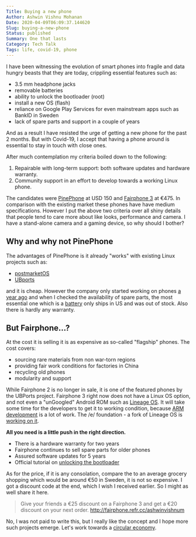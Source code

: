 ```yaml
---
Title: Buying a new phone
Author: Ashwin Vishnu Mohanan
Date: 2020-04-09T06:09:37.144620
Slug: buying-a-new-phone
Status: published
Summary: One that lasts
Category: Tech Talk
Tags: life, covid-19, phone
---
```


I have been witnessing the evolution of smart phones into fragile and data
hungry beasts that they are today, crippling essential features such as:

- 3.5 mm headphone jacks
- removable batteries
- ability to unlock the bootloader (root)
- install a new OS (flash)
- reliance on Google Play Services for even mainstream apps such as BankID in
  Sweden
- lack of spare parts and support in a couple of years

And as a result I have resisted the urge of getting a new phone for the past 2
months. But with Covid-19, I accept that having a phone around is essential to
stay in touch with close ones.

After much contemplation my criteria boiled down to the following:

1. Repairable with long-term support: both software updates and hardware
   warranty.
1. Community support in an effort to develop towards a working Linux phone.

The candidates were
[PinePhone](https://ubports.com/blog/ubports-blog-1/post/pinephone-ubports-community-edition-pre-orders-are-open-271)
at USD 150 and [Fairphone 3](https://shop.fairphone.com/en/) at €475. In
comparison with the existing market these phones have have medium
specifications. However I put the above two criteria over all shiny details
that people tend to care more about like looks, performance and camera. I have
a stand-alone camera and a gaming device, so why should I bother?

## Why and why not PinePhone

The advantages of PinePhone is it already "works" with existing Linux projects
such as:

- [postmarketOS](https://wiki.postmarketos.org/wiki/Devices)
- [UBports](https://ubports.com/)

and it is cheap. However the company only started working on phones [a year
ago](https://en.wikipedia.org/wiki/Pine_Microsystems#Smartphone) and when I
checked the availability of spare parts, the most essential one which is a
[battery](https://store.pine64.org/?product=pinephone-lithium-battery-only-ship-in-us-2)
only ships in US and was out of stock. Also there is hardly any warranty.

## But Fairphone...?

At the cost it is selling it is as expensive as so-called "flagship" phones.
The cost covers:

- sourcing rare materials from non war-torn regions
- providing fair work conditions for factories in China
- recycling old phones
- modularity and support

While Fairphone 2 is no longer in sale, it is one of the featured phones by the
UBPorts project. Fairphone 3 right now does not have a Linux OS option, and not
even a "unGoogled" Android ROM such as [Lineage
OS](https://wiki.lineageos.org/devices/). It will take some time for the
developers to get it to working condition, because [ARM
development](https://fosdem.org/2020/schedule/event/smartphones/) is a lot of
work. The /e/ foundation - a fork of Lineage OS is [working on
it](https://mastodon.social/@e_mydata/103912398236907028).

**All you need is a little push in the right direction.**

- There is a hardware warranty for two years
- Fairphone continues to sell spare parts for older phones
- Assured software updates for 5 years
- Official tutorial on [unlocking the
  bootloader](https://support.fairphone.com/hc/en-us/articles/360041655711-Unlock-the-bootloader-of-your-Fairphone-3)

As for the price, if it is any consolation, compare the to an average grocery
shopping which would be around €50 in Sweden, it is not so expensive.  I got a
discount code at the end, which I wish I received earlier. So I might as well
share it here.

> Give your friends a €25 discount on a Fairphone 3 and get a €20 discount on
> your next order.
> <http://fairphone.refr.cc/ashwinvishnum>

No, I was not paid to write this, but I really like the concept and I hope more
such projects emerge. Let's work towards a [circular
economy](https://en.wikipedia.org/wiki/Circular_economy).
